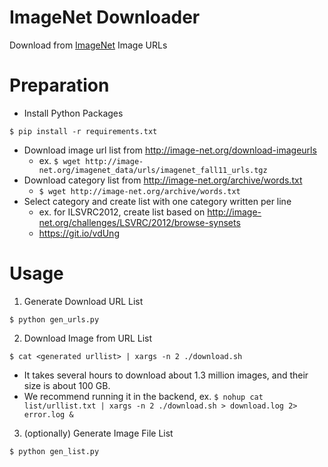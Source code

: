 # ImageNet Downloader

Download from [ImageNet](http://image-net.org/) Image URLs

# Preparation

* Install Python Packages

```
$ pip install -r requirements.txt
```

* Download image url list from http://image-net.org/download-imageurls
  * ex. `$ wget http://image-net.org/imagenet_data/urls/imagenet_fall11_urls.tgz`
* Download category list from http://image-net.org/archive/words.txt
  * `$ wget http://image-net.org/archive/words.txt`
* Select category and create list with one category written per line
  * ex. for ILSVRC2012, create list based on http://image-net.org/challenges/LSVRC/2012/browse-synsets
  * https://git.io/vdUng

# Usage

1. Generate Download URL List

```
$ python gen_urls.py
```

2. Download Image from URL List

```
$ cat <generated urllist> | xargs -n 2 ./download.sh
```

* It takes several hours to download about 1.3 million images, and their size is about 100 GB.
* We recommend running it in the backend, ex. `$ nohup cat list/urllist.txt | xargs -n 2 ./download.sh > download.log 2> error.log &`

3. (optionally) Generate Image File List

```
$ python gen_list.py
```

